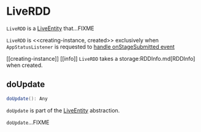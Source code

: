 # LiveRDD

`LiveRDD` is a [LiveEntity](LiveEntity.md) that...FIXME

`LiveRDD` is <<creating-instance, created>> exclusively when `AppStatusListener` is requested to [handle onStageSubmitted event](../AppStatusListener.md#onStageSubmitted)

[[creating-instance]]
[[info]]
`LiveRDD` takes a storage:RDDInfo.md[RDDInfo] when created.

## <span id="doUpdate"> doUpdate

```scala
doUpdate(): Any
```

`doUpdate` is part of the [LiveEntity](LiveEntity.md#doUpdate) abstraction.

`doUpdate`...FIXME
